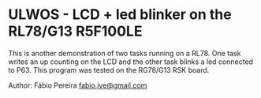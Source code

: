 # ULWOS - LCD + led blinker on the RL78/G13 R5F100LE

This is another demonstration of two tasks running on a RL78. One task writes an up counting on the LCD and the other task blinks a led connected to P63. This program was tested on the RG78/G13 RSK board.

Author: Fábio Pereira 
fabio.jve@gmail.com
